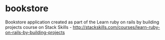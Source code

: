 # bookstore
Bookstore application created as part of the Learn ruby on rails by building projects course on Stack Skills - http://stackskills.com/courses/learn-ruby-on-rails-by-building-projects
